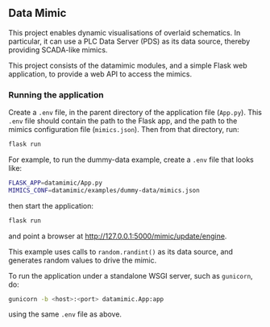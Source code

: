 ## Data Mimic

This project enables dynamic visualisations of overlaid schematics.  In particular, it can use a PLC Data Server (PDS) as its data source, thereby providing SCADA-like mimics.

This project consists of the datamimic modules, and a simple Flask web application, to provide a web API to access the mimics.

### Running the application

Create a `.env` file, in the parent directory of the application file (`App.py`).  This `.env` file should contain the path to the Flask app, and the path to the mimics configuration file (`mimics.json`).  Then from that directory, run:

```bash
flask run
```

For example, to run the dummy-data example, create a `.env` file that looks like:

```bash
FLASK_APP=datamimic/App.py
MIMICS_CONF=datamimic/examples/dummy-data/mimics.json

```

then start the application:

```bash
flask run
```

and point a browser at http://127.0.0.1:5000/mimic/update/engine.

This example uses calls to `random.randint()` as its data source, and generates random values to drive the mimic.

To run the application under a standalone WSGI server, such as `gunicorn`, do:

```bash
gunicorn -b <host>:<port> datamimic.App:app
```

using the same `.env` file as above.

